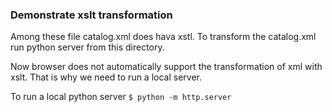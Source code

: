 ### Demonstrate xslt transformation
Among these file catalog.xml does hava xstl. To transform the catalog.xml run python server from this directory.

Now browser does not automatically support the transformation of xml with xslt. That is why we need to run a local server.

To run a local python server `$ python -m http.server
`